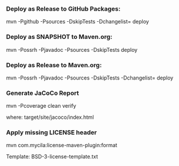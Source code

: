 
### Deploy as Release to GitHub Packages:

mvn -Pgithub -Psources -DskipTests -Dchangelist= deploy

### Deploy as SNAPSHOT to Maven.org:

mvn -Possrh -Pjavadoc -Psources -DskipTests deploy

### Deploy as Release to Maven.org:

mvn -Possrh -Pjavadoc -Psources -DskipTests -Dchangelist= deploy

### Generate JaCoCo Report

mvn -Pcoverage clean verify

where: target/site/jacoco/index.html

### Apply missing LICENSE header

mvn com.mycila:license-maven-plugin:format

Template: BSD-3-license-template.txt



